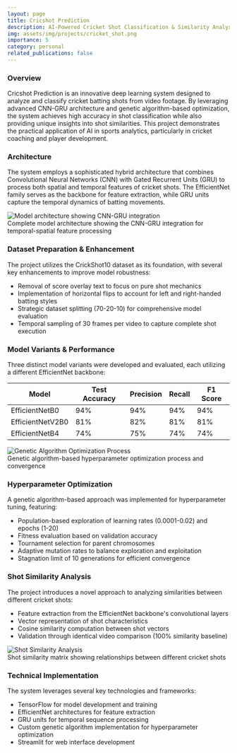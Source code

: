 ```yaml
---
layout: page
title: Cricshot Prediction
description: AI-Powered Cricket Shot Classification & Similarity Analysis
img: assets/img/projects/cricket_shot.png
importance: 5
category: personal
related_publications: false
---
```


### Overview

Cricshot Prediction is an innovative deep learning system designed to analyze and classify cricket batting shots from video footage. By leveraging advanced CNN-GRU architecture and genetic algorithm-based optimization, the system achieves high accuracy in shot classification while also providing unique insights into shot similarities. This project demonstrates the practical application of AI in sports analytics, particularly in cricket coaching and player development.

### Architecture

The system employs a sophisticated hybrid architecture that combines Convolutional Neural Networks (CNN) with Gated Recurrent Units (GRU) to process both spatial and temporal features of cricket shots. The EfficientNet family serves as the backbone for feature extraction, while GRU units capture the temporal dynamics of batting movements.

<div class="row">
    <div class="col-sm mt-3 mt-md-0">
        <img class="img-fluid rounded z-depth-1" src="{{ '/assets/img/projects/cricket_model_arch.png' | relative_url }}" alt="Model architecture showing CNN-GRU integration" title="Model Architecture"/>
    </div>
</div>
<div class="caption">
    Complete model architecture showing the CNN-GRU integration for temporal-spatial feature processing
</div>

### Dataset Preparation & Enhancement

The project utilizes the CrickShot10 dataset as its foundation, with several key enhancements to improve model robustness:
- Removal of score overlay text to focus on pure shot mechanics
- Implementation of horizontal flips to account for left and right-handed batting styles
- Strategic dataset splitting (70-20-10) for comprehensive model evaluation
- Temporal sampling of 30 frames per video to capture complete shot execution

### Model Variants & Performance

Three distinct model variants were developed and evaluated, each utilizing a different EfficientNet backbone:

| Model | Test Accuracy | Precision | Recall | F1 Score |
|-------|---------------|-----------|---------|-----------|
| EfficientNetB0 | 94% | 94% | 94% | 94% |
| EfficientNetV2B0 | 81% | 82% | 81% | 81% |
| EfficientNetB4 | 74% | 75% | 74% | 74% |

<div class="row">
    <div class="col-sm mt-3 mt-md-0">
        <img class="img-fluid rounded z-depth-1" src="{{ '/assets/img/projects/genetic_algo.png' | relative_url }}" alt="Genetic Algorithm Optimization Process" title="Hyperparameter Optimization"/>
    </div>
</div>
<div class="caption">
    Genetic algorithm-based hyperparameter optimization process and convergence
</div>

### Hyperparameter Optimization

A genetic algorithm-based approach was implemented for hyperparameter tuning, featuring:
- Population-based exploration of learning rates (0.0001-0.02) and epochs (1-20)
- Fitness evaluation based on validation accuracy
- Tournament selection for parent chromosomes
- Adaptive mutation rates to balance exploration and exploitation
- Stagnation limit of 10 generations for efficient convergence

### Shot Similarity Analysis

The project introduces a novel approach to analyzing similarities between different cricket shots:
- Feature extraction from the EfficientNet backbone's convolutional layers
- Vector representation of shot characteristics
- Cosine similarity computation between shot vectors
- Validation through identical video comparison (100% similarity baseline)

<div class="row">
    <div class="col-sm mt-3 mt-md-0">
        <img class="img-fluid rounded z-depth-1" src="{{ '/assets/img/projects/shot_similarity.png' | relative_url }}" alt="Shot Similarity Analysis" title="Shot Similarity Matrix"/>
    </div>
</div>
<div class="caption">
    Shot similarity matrix showing relationships between different cricket shots
</div>

### Technical Implementation

The system leverages several key technologies and frameworks:
- TensorFlow for model development and training
- EfficientNet architectures for feature extraction
- GRU units for temporal sequence processing
- Custom genetic algorithm implementation for hyperparameter optimization
- Streamlit for web interface development